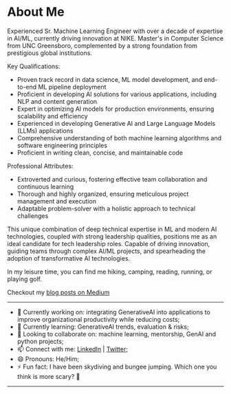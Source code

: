 # About Me

Experienced Sr. Machine Learning Engineer with over a decade of expertise in AI/ML, currently driving innovation at NIKE. Master's in Computer Science from UNC Greensboro, complemented by a strong foundation from prestigious global institutions.

Key Qualifications:
- Proven track record in data science, ML model development, and end-to-end ML pipeline deployment
- Proficient in developing AI solutions for various applications, including NLP and content generation
- Expert in optimizing AI models for production environments, ensuring scalability and efficiency
- Experienced in developing Generative AI and Large Language Models (LLMs) applications
- Comprehensive understanding of both machine learning algorithms and software engineering principles
- Proficient in writing clean, concise, and maintainable code

Professional Attributes:
- Extroverted and curious, fostering effective team collaboration and continuous learning
- Thorough and highly organized, ensuring meticulous project management and execution
- Adaptable problem-solver with a holistic approach to technical challenges

This unique combination of deep technical expertise in ML and modern AI technologies, coupled with strong leadership qualities, positions me as an ideal candidate for tech leadership roles. Capable of driving innovation, guiding teams through complex AI/ML projects, and spearheading the adoption of transformative AI technologies.

In my leisure time, you can find me hiking, camping, reading, running, or playing golf.

Checkout my [blog posts on Medium](https://blog.impiyush.com)

---

- 🔭 Currently working on: integrating GenerativeAI into applications to improve organizational productivity while reducing costs;
- 🌱 Currently learning: GenerativeAI trends, evaluation & risks;
- 👯 Looking to collaborate on: machine learning, mentorship, GenAI and python projects;
- 📫 Connect with me: [LinkedIn](https://www.linkedin.com/in/impiyushag/) | [Twitter](https://x.com/impiyushag);
- 😄 Pronouns: He/Him;
- ⚡ Fun fact: I have been skydiving and bungee jumping. Which one you think is more scary? 🤔

---
